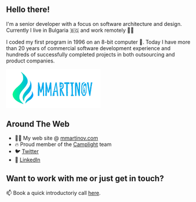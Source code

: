 ## Hello there!

I'm a senior developer with a focus on software architecture and design. Currently I live in Bulgaria 🇧🇬 and work remotely 👨‍💻

I coded my first program in 1996 on an 8-bit computer 👾. Today I have more than 20 years of commercial software development experience and hundreds of successfully completed projects in both outsourcing and product companies.

<img alt="MMartinov" src="./mmartinov-logo-blue.png" width="256" />

## Around The Web

- 🧗‍♂️ My web site @ [mmartinov.com](https://mmartinov.com)
- 🔥 Proud member of the [Camplight](https://camplight.net) team
- 🐦 [Twitter](https://twitter.com/mmartinov)
- 💼 [LinkedIn](https://www.linkedin.com/in/martinov/)

## Want to work with me or just get in touch?

📫 Book a quick introductoriy call [here](https://cal.com/mmartinov/45-min-meeting).
